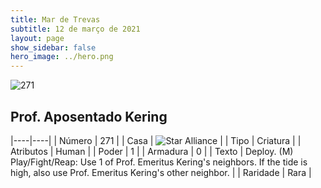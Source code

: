 ```yaml
---
title: Mar de Trevas
subtitle: 12 de março de 2021
layout: page
show_sidebar: false
hero_image: ../hero.png
---
```


![271](https://cdn.keyforgegame.com/media/card_front/pt/496_271_GCV53F3PQ64F_pt.png)

## Prof. Aposentado Kering

|----|----|
| Número | 271 |
| Casa | ![Star Alliance](https://archonarcana.com/images/thumb/7/7d/Star_Alliance.png/22px-Star_Alliance.png "Aliança Estelar") |
| Tipo | Criatura |
| Atributos | Human |
| Poder | 1 |
| Armadura | 0 |
| Texto | Deploy.  (M) Play/Fight/Reap: Use 1 of Prof. Emeritus Kering's neighbors. If the tide is high, also use Prof. Emeritus Kering's other neighbor. |
| Raridade | Rara |
